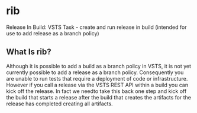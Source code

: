 # rib
Release In Build: VSTS Task - create and run release in build (intended for use to add release as a branch policy)

## What Is rib?

Although it is possible to add a build as a branch policy in VSTS, it is not yet currently possible to add a release as a branch policy. Consequently you are unable to run tests that require a deployment of code or infrastructure. However if you call a release via the VSTS REST API within a build you can kick off the release. In fact we needto take this back one step and kick off the build that starts a release after the build that creates the artifacts for the release has completed creating all artifacts. 
